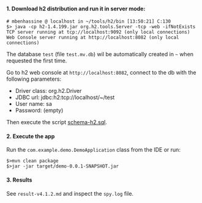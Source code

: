 #### 1. Download h2 distribution and run it in server mode:

```
# mbenhassine @ localhost in ~/tools/h2/bin [13:50:21] C:130
$> java -cp h2-1.4.199.jar org.h2.tools.Server -tcp -web -ifNotExists
TCP server running at tcp://localhost:9092 (only local connections)
Web Console server running at http://localhost:8082 (only local connections)
```

The database `test` (file `test.mv.db`) wil be automatically created in `~` when requested the first time.

Go to h2 web console at `http://localhost:8082`, connect to the db with the following parameters:

* Driver class: org.h2.Driver
* JDBC url: jdbc:h2:tcp://localhost/~/test
* User name: sa
* Password: (empty)

Then execute the script [schema-h2.sql](https://github.com/spring-projects/spring-batch/blob/master/spring-batch-core/src/main/resources/org/springframework/batch/core/schema-h2.sql).

#### 2. Execute the app

Run the `com.example.demo.DemoApplication` class from the IDE or run:

```
$>mvn clean package
$>jar -jar target/demo-0.0.1-SNAPSHOT.jar
```

#### 3. Results

See `result-v4.1.2.md` and inspect the `spy.log` file.
